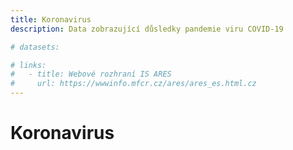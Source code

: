```yaml
---
title: Koronavirus
description: Data zobrazující důsledky pandemie viru COVID-19

# datasets:

# links:
#   - title: Webové rozhraní IS ARES
#     url: https://wwwinfo.mfcr.cz/ares/ares_es.html.cz
---
```


# Koronavirus